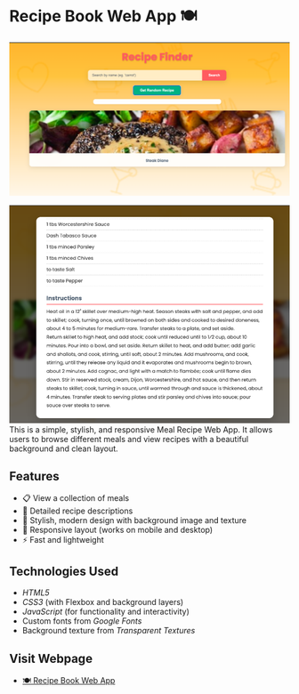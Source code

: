 #  Recipe Book Web App 🍽️

![Meal Recipe Web App Screenshot](https://github.com/Maaz-tariq/RecipeBook/blob/main/HomePage.png?raw=true)

![Meal Recipe Web App Screenshot](https://github.com/Maaz-tariq/RecipeBook/blob/main/Ingredient%20and%20Instruction%20.png?raw=true)
This is a simple, stylish, and responsive Meal Recipe Web App. It allows users to browse different meals and view recipes with a beautiful background and clean layout.

## Features

- 📋 View a collection of meals
- 🍳 Detailed recipe descriptions
- 🎨 Stylish, modern design with background image and texture
- 📱 Responsive layout (works on mobile and desktop)
- ⚡ Fast and lightweight

## Technologies Used

- *HTML5*
- *CSS3* (with Flexbox and background layers)
- *JavaScript* (for functionality and interactivity)
- Custom fonts from *Google Fonts*
- Background texture from *Transparent Textures*

## Visit Webpage

- [🍽️ Recipe Book Web App](https://maaz-tariq.github.io/RecipeBook/)
